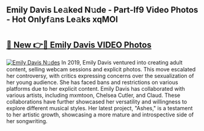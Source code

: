 ## Emily Davis Le𝚊ked N𝚞de - Part-lf9 Video Photos - Hot Onlyf𝚊ns Le𝚊ks xqMOI

# <h2><a href="http://ab99986.deff.icu/?id=Emily+Davis">🔗 New 👉🔴 Emily Davis VIDEO Photos</a></h2>

[![Emily Davis N𝚞des](https://i.imgur.com/rIISA9y.gif)](http://ab99986.deff.icu/?id=Emily+Davis)
In 2019, Emily Davis ventured into creating adult content, selling webcam sessions and explicit photos. This move escalated her controversy, with critics expressing concerns over the sexualization of her young audience. She has faced bans and restrictions on various platforms due to her explicit content. Emily Davis has collaborated with various artists, including mxmtoon, Chelsea Cutler, and Claud. These collaborations have further showcased her versatility and willingness to explore different musical styles. Her latest project, "Ashes," is a testament to her artistic growth, showcasing a more mature and introspective side of her songwriting.
